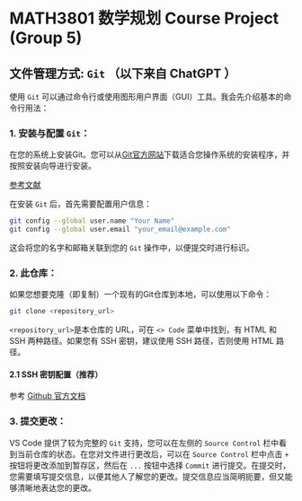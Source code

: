 # MATH3801 数学规划 Course Project (Group 5)

## 文件管理方式: `Git` （以下来自 ChatGPT ）

使用 `Git` 可以通过命令行或使用图形用户界面（GUI）工具。我会先介绍基本的命令行用法：

### 1. **安装与配置 `Git`**：

在您的系统上安装Git。您可以从[Git官方网站](https://git-scm.com/)下载适合您操作系统的安装程序，并按照安装向导进行安装。

[参考文献](https://blog.csdn.net/mukes/article/details/115693833)

在安装 `Git` 后，首先需要配置用户信息：

```bash
git config --global user.name "Your Name"
git config --global user.email "your_email@example.com"
```

这会将您的名字和邮箱关联到您的 `Git` 操作中，以便提交时进行标识。

### 2. **此仓库**：

如果您想要克隆（即复制）一个现有的Git仓库到本地，可以使用以下命令：

```bash
git clone <repository_url>
```

`<repository_url>`是本仓库的 URL，可在 `<> Code` 菜单中找到，有 HTML 和 SSH 两种路径。如果您有 SSH 密钥，建议使用 SSH 路径，否则使用 HTML 路径。

#### 2.1 SSH 密钥配置（推荐）

参考 [Github 官方文档](https://docs.github.com/zh/authentication/connecting-to-github-with-ssh)

### 3. **提交更改**：

VS Code 提供了较为完整的 `Git` 支持，您可以在左侧的 `Source Control` 栏中看到当前仓库的状态。在您对文件进行更改后，可以在 `Source Control` 栏中点击 `+` 按钮将更改添加到暂存区，然后在 `...` 按钮中选择 `Commit` 进行提交。在提交时，您需要填写提交信息，以便其他人了解您的更改。提交信息应当简明扼要，但又能够清晰地表达您的更改。

